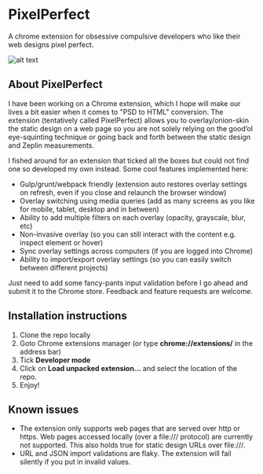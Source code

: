 # PixelPerfect
A chrome extension for obsessive compulsive developers who like their web designs pixel perfect.

![alt text](https://blog.hubspot.com/hs-fs/hub/53/file-282852170-png/Blog-Related_Images/officespace-meme.png "QA guy in a nutshell")

## About PixelPerfect
I have been working on a Chrome extension, which I hope will make our lives a bit easier when it comes to "PSD to HTML" conversion. The extension (tentatively called PixelPerfect) allows you to overlay/onion-skin the static design on a web page so you are not solely relying on the good’ol eye-squinting technique or going back and forth between the static design and Zeplin measurements. 

I fished around for an extension that ticked all the boxes but could not find one so developed my own instead. Some cool features implemented here:
*	Gulp/grunt/webpack friendly (extension auto restores overlay settings on refresh, even if you close and relaunch the browser window)
*	Overlay switching using media queries (add as many screens as you like for mobile, tablet, desktop and in between)
*	Ability to add multiple filters on each overlay (opacity, grayscale, blur, etc)
*	Non-invasive overlay (so you can still interact with the content e.g. inspect element or hover)
*	Sync overlay settings across computers (if you are logged into Chrome)
*	Ability to import/export overlay settings (so you can easily switch between different projects)

Just need to add some fancy-pants input validation before I go ahead and submit it to the Chrome store. Feedback and feature requests are welcome.

## Installation instructions
1. Clone the repo locally
2. Goto Chrome extensions manager (or type **chrome://extensions/** in the address bar)
3. Tick **Developer mode**
4. Click on **Load unpacked extension...** and select the location of the repo.
5. Enjoy!

## Known issues
* The extension only supports web pages that are served over http or https. Web pages accessed locally (over a file:/// protocol) are currently not supported. This also holds true for static design URLs over file:///. 
* URL and JSON import validations are flaky. The extension will fail silently if you put in invalid values.  
